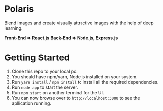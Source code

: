 # Polaris

Blend images and create visually attractive images with the help of deep learning.

**Front-End => React.js**
**Back-End => Node.js, Express.js**

# Getting Started

1. Clone this repo to your local pc.
2. You should have npm/yarn, Node.js installed on your system.
3. Run `yarn install` / `npm install` to install all the required dependencies.
4. Run `node app` to start the server.
5. Run `npm start` on another terminal for the UI.
6. You can now browse over to `http://localhost:3000` to see the apllication running.
